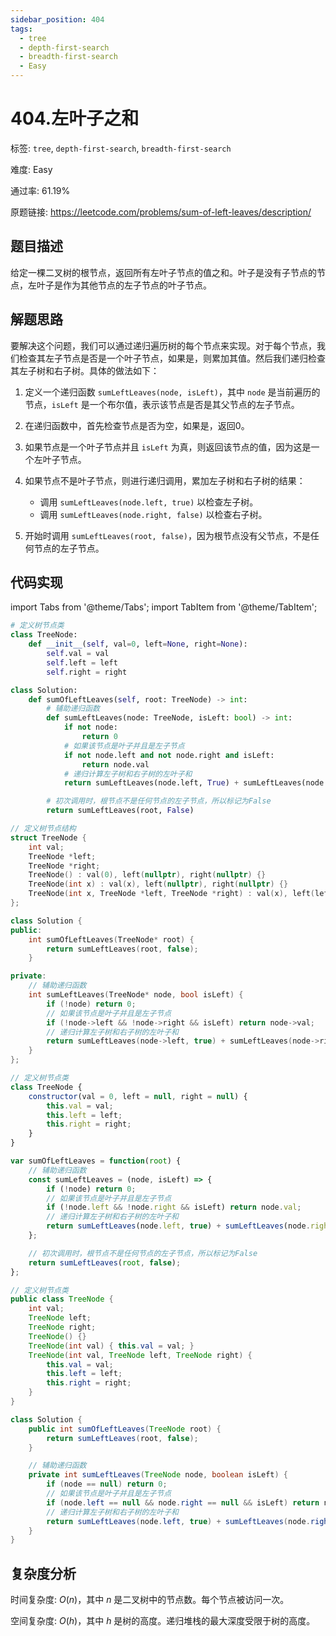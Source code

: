 ```yaml
---
sidebar_position: 404
tags:
  - tree
  - depth-first-search
  - breadth-first-search
  - Easy
---
```


# 404.左叶子之和

标签: `tree`, `depth-first-search`, `breadth-first-search`

难度: Easy

通过率: 61.19%

原题链接: https://leetcode.com/problems/sum-of-left-leaves/description/

## 题目描述
给定一棵二叉树的根节点，返回所有左叶子节点的值之和。叶子是没有子节点的节点，左叶子是作为其他节点的左子节点的叶子节点。

## 解题思路
要解决这个问题，我们可以通过递归遍历树的每个节点来实现。对于每个节点，我们检查其左子节点是否是一个叶子节点，如果是，则累加其值。然后我们递归检查其左子树和右子树。具体的做法如下：  

1. 定义一个递归函数 `sumLeftLeaves(node, isLeft)`，其中 `node` 是当前遍历的节点，`isLeft` 是一个布尔值，表示该节点是否是其父节点的左子节点。
   
2. 在递归函数中，首先检查节点是否为空，如果是，返回0。

3. 如果节点是一个叶子节点并且 `isLeft` 为真，则返回该节点的值，因为这是一个左叶子节点。

4. 如果节点不是叶子节点，则进行递归调用，累加左子树和右子树的结果：  
   - 调用 `sumLeftLeaves(node.left, true)` 以检查左子树。
   - 调用 `sumLeftLeaves(node.right, false)` 以检查右子树。

5. 开始时调用 `sumLeftLeaves(root, false)`，因为根节点没有父节点，不是任何节点的左子节点。

## 代码实现
import Tabs from '@theme/Tabs';
import TabItem from '@theme/TabItem';

<Tabs>
<TabItem value="python" label="Python">

```python
# 定义树节点类
class TreeNode:
    def __init__(self, val=0, left=None, right=None):
        self.val = val
        self.left = left
        self.right = right

class Solution:
    def sumOfLeftLeaves(self, root: TreeNode) -> int:
        # 辅助递归函数
        def sumLeftLeaves(node: TreeNode, isLeft: bool) -> int:
            if not node:
                return 0
            # 如果该节点是叶子并且是左子节点
            if not node.left and not node.right and isLeft:
                return node.val
            # 递归计算左子树和右子树的左叶子和
            return sumLeftLeaves(node.left, True) + sumLeftLeaves(node.right, False)

        # 初次调用时，根节点不是任何节点的左子节点，所以标记为False
        return sumLeftLeaves(root, False)

```

</TabItem>
<TabItem value="cpp" label="C++">

```cpp
// 定义树节点结构
struct TreeNode {
    int val;
    TreeNode *left;
    TreeNode *right;
    TreeNode() : val(0), left(nullptr), right(nullptr) {}
    TreeNode(int x) : val(x), left(nullptr), right(nullptr) {}
    TreeNode(int x, TreeNode *left, TreeNode *right) : val(x), left(left), right(right) {}
};

class Solution {
public:
    int sumOfLeftLeaves(TreeNode* root) {
        return sumLeftLeaves(root, false);
    }

private:
    // 辅助递归函数
    int sumLeftLeaves(TreeNode* node, bool isLeft) {
        if (!node) return 0;
        // 如果该节点是叶子并且是左子节点
        if (!node->left && !node->right && isLeft) return node->val;
        // 递归计算左子树和右子树的左叶子和
        return sumLeftLeaves(node->left, true) + sumLeftLeaves(node->right, false);
    }
};
```

</TabItem>
<TabItem value="javascript" label="JavaScript">

```javascript
// 定义树节点类
class TreeNode {
    constructor(val = 0, left = null, right = null) {
        this.val = val;
        this.left = left;
        this.right = right;
    }
}

var sumOfLeftLeaves = function(root) {
    // 辅助递归函数
    const sumLeftLeaves = (node, isLeft) => {
        if (!node) return 0;
        // 如果该节点是叶子并且是左子节点
        if (!node.left && !node.right && isLeft) return node.val;
        // 递归计算左子树和右子树的左叶子和
        return sumLeftLeaves(node.left, true) + sumLeftLeaves(node.right, false);
    };

    // 初次调用时，根节点不是任何节点的左子节点，所以标记为False
    return sumLeftLeaves(root, false);
};
```

</TabItem>
<TabItem value="java" label="Java">

```java
// 定义树节点类
public class TreeNode {
    int val;
    TreeNode left;
    TreeNode right;
    TreeNode() {}
    TreeNode(int val) { this.val = val; }
    TreeNode(int val, TreeNode left, TreeNode right) {
        this.val = val;
        this.left = left;
        this.right = right;
    }
}

class Solution {
    public int sumOfLeftLeaves(TreeNode root) {
        return sumLeftLeaves(root, false);
    }

    // 辅助递归函数
    private int sumLeftLeaves(TreeNode node, boolean isLeft) {
        if (node == null) return 0;
        // 如果该节点是叶子并且是左子节点
        if (node.left == null && node.right == null && isLeft) return node.val;
        // 递归计算左子树和右子树的左叶子和
        return sumLeftLeaves(node.left, true) + sumLeftLeaves(node.right, false);
    }
}
```

</TabItem>
</Tabs>

## 复杂度分析
时间复杂度: $O(n)$，其中 $n$ 是二叉树中的节点数。每个节点被访问一次。  
  
空间复杂度: $O(h)$，其中 $h$ 是树的高度。递归堆栈的最大深度受限于树的高度。
